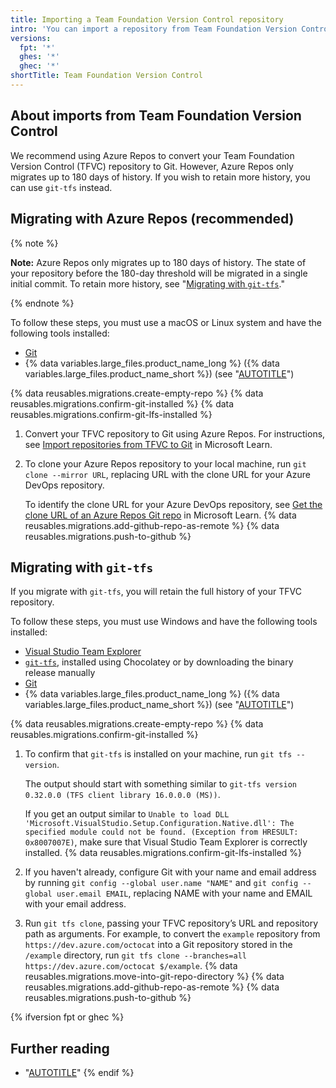 ```yaml
---
title: Importing a Team Foundation Version Control repository
intro: 'You can import a repository from Team Foundation Version Control (TFVC) by converting the repository to Git, then pushing the Git repository to {% data variables.product.product_name %}.'
versions:
  fpt: '*'
  ghes: '*'
  ghec: '*'
shortTitle: Team Foundation Version Control
---
```


## About imports from Team Foundation Version Control

We recommend using Azure Repos to convert your Team Foundation Version Control (TFVC) repository to Git. However, Azure Repos only migrates up to 180 days of history. If you wish to retain more history, you can use `git-tfs` instead.

## Migrating with Azure Repos (recommended)

{% note %}

**Note:** Azure Repos only migrates up to 180 days of history. The state of your repository before the 180-day threshold will be migrated in a single initial commit. To retain more history, see "[Migrating with `git-tfs`](#migrating-with-git-tfs)."

{% endnote %}

To follow these steps, you must use a macOS or Linux system and have the following tools installed:

* [Git](https://git-scm.com/downloads)
* {% data variables.large_files.product_name_long %} ({% data variables.large_files.product_name_short %}) (see "[AUTOTITLE](/repositories/working-with-files/managing-large-files/installing-git-large-file-storage)")

{% data reusables.migrations.create-empty-repo %}
{% data reusables.migrations.confirm-git-installed %}
{% data reusables.migrations.confirm-git-lfs-installed %}
1. Convert your TFVC repository to Git using Azure Repos. For instructions, see [Import repositories from TFVC to Git](https://learn.microsoft.com/en-us/azure/devops/repos/git/import-from-tfvc?view=azure-devops) in Microsoft Learn.
1. To clone your Azure Repos repository to your local machine, run `git clone --mirror URL`, replacing URL with the clone URL for your Azure DevOps repository.

   To identify the clone URL for your Azure DevOps repository, see [Get the clone URL of an Azure Repos Git repo](https://learn.microsoft.com/en-us/azure/devops/repos/git/clone?view=azure-devops&tabs=visual-studio-2022#get-the-clone-url-of-an-azure-repos-git-repo) in Microsoft Learn.
{% data reusables.migrations.add-github-repo-as-remote %}
{% data reusables.migrations.push-to-github %}

## Migrating with `git-tfs`

If you migrate with `git-tfs`, you will retain the full history of your TFVC repository.

To follow these steps, you must use Windows and have the following tools installed:

* [Visual Studio Team Explorer](https://devblogs.microsoft.com/devops/reintroducing-the-team-explorer-standalone-installer/)
* [`git-tfs`](https://github.com/git-tfs/git-tfs), installed using Chocolatey or by downloading the binary release manually
* [Git](https://git-scm.com/downloads)
* {% data variables.large_files.product_name_long %} ({% data variables.large_files.product_name_short %}) (see "[AUTOTITLE](/repositories/working-with-files/managing-large-files/installing-git-large-file-storage)")

{% data reusables.migrations.create-empty-repo %}
{% data reusables.migrations.confirm-git-installed %}
1. To confirm that `git-tfs` is installed on your machine, run `git tfs --version`.

   The output should start with something similar to `git-tfs version 0.32.0.0 (TFS client library 16.0.0.0 (MS))`.

   If you get an output similar to `Unable to load DLL 'Microsoft.VisualStudio.Setup.Configuration.Native.dll': The specified module could not be found. (Exception from HRESULT: 0x8007007E)`, make sure that Visual Studio Team Explorer is correctly installed.
{% data reusables.migrations.confirm-git-lfs-installed %}
1. If you haven't already, configure Git with your name and email address by running `git config --global user.name "NAME"` and `git config --global user.email EMAIL`, replacing NAME with your name and EMAIL with your email address.
1. Run `git tfs clone`, passing your TFVC repository’s URL and repository path as arguments. For example, to convert the `example` repository from `https://dev.azure.com/octocat` into a Git repository stored in the `/example` directory, run `git tfs clone --branches=all https://dev.azure.com/octocat $/example`.
{% data reusables.migrations.move-into-git-repo-directory %}
{% data reusables.migrations.add-github-repo-as-remote %}
{% data reusables.migrations.push-to-github %}

{% ifversion fpt or ghec %}

## Further reading

* "[AUTOTITLE](/get-started/using-git/troubleshooting-the-2-gb-push-limit)"
{% endif %}

